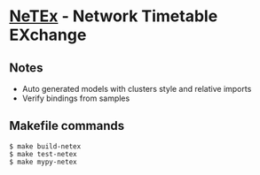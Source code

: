 # [NeTEx](https://github.com/NeTEx-CEN/NeTEx) - Network Timetable EXchange


## Notes

- Auto generated models with clusters style and relative imports
- Verify bindings from samples


## Makefile commands

```console
$ make build-netex
$ make test-netex
$ make mypy-netex
```
